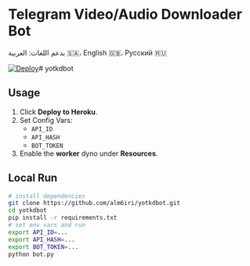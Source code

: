 # Telegram Video/Audio Downloader Bot

يدعم اللغات: العربية 🇸🇦، English 🇬🇧، Русский 🇷🇺

[![Deploy](https://www.herokucdn.com/deploy/button.svg)](https://heroku.com/deploy?template=https://github.com/alm6iri/yotkdbot)# yotkdbot

## Usage
1. Click **Deploy to Heroku**.
2. Set Config Vars:
   - `API_ID`
   - `API_HASH`
   - `BOT_TOKEN`
3. Enable the **worker** dyno under **Resources**.

## Local Run
```bash
# install dependencies
git clone https://github.com/alm6iri/yotkdbot.git
cd yotkdbot
pip install -r requirements.txt
# set env vars and run
export API_ID=...
export API_HASH=...
export BOT_TOKEN=...
python bot.py